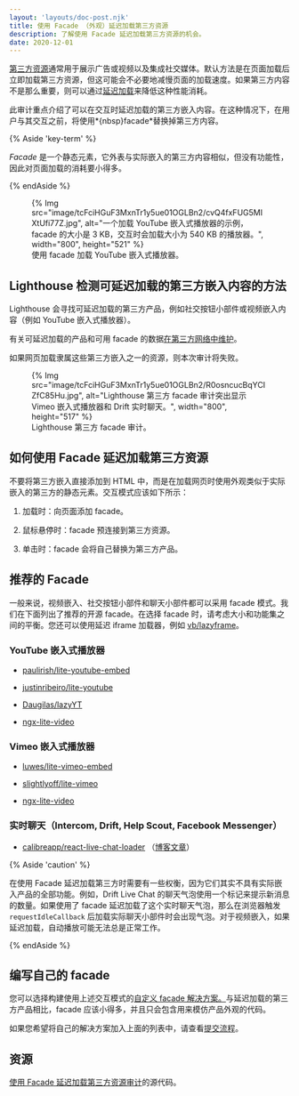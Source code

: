 ```yaml
---
layout: 'layouts/doc-post.njk'
title: 使用 Facade （外观）延迟加载第三方资源
description: 了解使用 Facade 延迟加载第三方资源的机会。
date: 2020-12-01
---
```


[第三方资源](https://web.dev/articles/third-party-javascript)通常用于展示广告或视频以及集成社交媒体。默认方法是在页面加载后立即加载第三方资源，但这可能会不必要地减慢页面的加载速度。如果第三方内容不是那么重要，则可以通过[延迟加载](https://web.dev/articles/fast#lazy_load_images_and_video)来降低这种性能消耗。

此审计重点介绍了可以在交互时延迟加载的第三方嵌入内容。在这种情况下，在用户与其交互之前，将使用*{nbsp}facade*替换掉第三方内容。

{% Aside 'key-term' %}

*Facade* 是一个静态元素，它外表与实际嵌入的第三方内容相似，但没有功能性，因此对页面加载的消耗要小得多。

{% endAside %}

<figure>{% Img src="image/tcFciHGuF3MxnTr1y5ue01OGLBn2/cvQ4fxFUG5MIXtUfi77Z.jpg", alt="一个加载 YouTube 嵌入式播放器的示例，facade 的大小是 3 KB，交互时会加载大小为 540 KB 的播放器。", width="800", height="521" %} <figcaption> 使用 facade 加载 YouTube 嵌入式播放器。</figcaption></figure>

## Lighthouse 检测可延迟加载的第三方嵌入内容的方法

Lighthouse 会寻找可延迟加载的第三方产品，例如社交按钮小部件或视频嵌入内容（例如 YouTube 嵌入式播放器）。

有关可延迟加载的产品和可用 facade 的数据[在第三方网络中维护](https://github.com/patrickhulce/third-party-web/)。

如果网页加载隶属这些第三方嵌入之一的资源，则本次审计将失败。

<figure>{% Img src="image/tcFciHGuF3MxnTr1y5ue01OGLBn2/R0osncucBqYCIZfC85Hu.jpg", alt="Lighthouse 第三方 facade 审计突出显示 Vimeo 嵌入式播放器和 Drift 实时聊天。", width="800", height="517" %}<figcaption>Lighthouse 第三方 facade 审计。</figcaption></figure>

## 如何使用 Facade 延迟加载第三方资源

不要将第三方嵌入直接添加到 HTML 中，而是在加载网页时使用外观类似于实际嵌入的第三方的静态元素。交互模式应该如下所示：

1. 加载时：向页面添加 facade。

2. 鼠标悬停时：facade 预连接到第三方资源。

3. 单击时：facade 会将自己替换为第三方产品。

## 推荐的 Facade

一般来说，视频嵌入、社交按钮小部件和聊天小部件都可以采用 facade 模式。我们在下面列出了推荐的开源 facade。在选择 facade 时，请考虑大小和功能集之间的平衡。您还可以使用延迟 iframe 加载器，例如 [vb/lazyframe](https://github.com/vb/lazyframe)。

### YouTube 嵌入式播放器

- [paulirish/lite-youtube-embed](https://github.com/paulirish/lite-youtube-embed)

- [justinribeiro/lite-youtube](https://github.com/justinribeiro/lite-youtube)

- [Daugilas/lazyYT](https://github.com/Daugilas/lazyYT)

- [ngx-lite-video](https://github.com/karim-mamdouh/ngx-lite-video)

### Vimeo 嵌入式播放器

- [luwes/lite-vimeo-embed](https://github.com/luwes/lite-vimeo-embed)

- [slightlyoff/lite-vimeo](https://github.com/slightlyoff/lite-vimeo)

- [ngx-lite-video](https://github.com/karim-mamdouh/ngx-lite-video)

### 实时聊天（Intercom, Drift, Help Scout, Facebook Messenger）

- [calibreapp/react-live-chat-loader](https://github.com/calibreapp/react-live-chat-loader) （[博客文章](https://calibreapp.com/blog/fast-live-chat)）

{% Aside 'caution' %}

在使用 Facade 延迟加载第三方时需要有一些权衡，因为它们其实不具有实际嵌入产品的全部功能。例如，Drift Live Chat 的聊天气泡使用一个标记来提示新消息的数量。如果使用了 facade 延迟加载了这个实时聊天气泡，那么在浏览器触发 `requestIdleCallback` 后加载实际聊天小部件时会出现气泡。对于视频嵌入，如果延迟加载，自动播放可能无法总是正常工作。

{% endAside %}

## 编写自己的 facade

您可以选择构建使用上述交互模式的[自定义 facade 解决方案。](https://wildbit.com/blog/2020/09/30/getting-postmark-lighthouse-performance-score-to-100#:~:text=What%20if%20we%20could%20replace%20the%20real%20widget)与延迟加载的第三方产品相比，facade 应该小得多，并且只会包含用来模仿产品外观的代码。

如果您希望将自己的解决方案加入上面的列表中，请查看[提交流程](https://github.com/patrickhulce/third-party-web/blob/master/facades.md)。

## 资源

[使用 Facade 延迟加载第三方资源审计](https://github.com/GoogleChrome/lighthouse/blob/master/lighthouse-core/audits/third-party-facades.js)的源代码。
